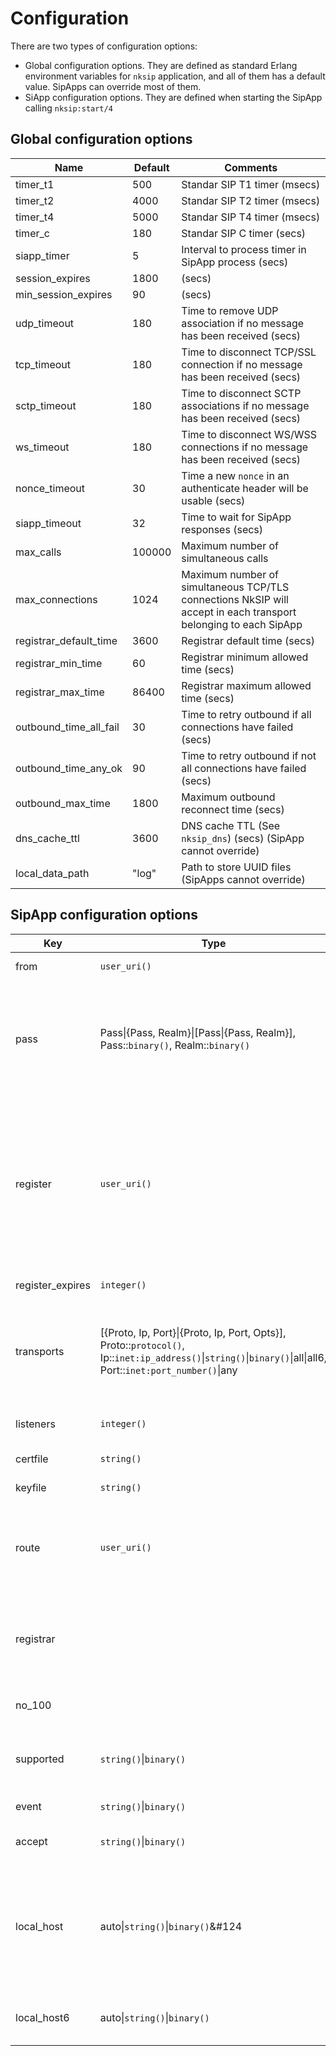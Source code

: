 # Configuration

There are two types of configuration options:
* Global configuration options. They are defined as standard Erlang environment variables for `nksip` application, and all of them has a default value. SipApps can override most of them.
* SiApp configuration options. They are defined when starting the SipApp calling `nksip:start/4`

## Global configuration options

Name|Default|Comments
---|---|---
timer_t1|500|Standar SIP T1 timer (msecs)
timer_t2|4000|Standar SIP T2 timer (msecs)
timer_t4|5000|Standar SIP T4 timer (msecs)
timer_c|180|Standar SIP C timer (secs)
siapp_timer|5|Interval to process timer in SipApp process (secs)
session_expires|1800|(secs)
min_session_expires|90|(secs)
udp_timeout|180|Time to remove UDP association if no message has been received (secs)
tcp_timeout|180|Time to disconnect TCP/SSL connection if no message has been received (secs)
sctp_timeout|180|Time to disconnect SCTP associations if no message has been received (secs)
ws_timeout|180|Time to disconnect WS/WSS connections if no message has been received (secs)
nonce_timeout|30|Time a new `nonce` in an authenticate header will be usable (secs)
siapp_timeout|32|Time to wait for SipApp responses (secs)
max_calls|100000|Maximum number of simultaneous calls
max_connections|1024|Maximum number of simultaneous TCP/TLS connections NkSIP will accept in each transport belonging to each SipApp
registrar_default_time|3600|Registrar default time (secs)
registrar_min_time|60|Registrar minimum allowed time (secs)
registrar_max_time|86400|Registrar maximum allowed time (secs)
outbound_time_all_fail|30|Time to retry outbound if all connections have failed (secs)
outbound_time_any_ok|90|Time to retry outbound if not all connections have failed (secs)
outbound_max_time|1800|Maximum outbound reconnect time (secs)
dns_cache_ttl|3600|DNS cache TTL (See `nksip_dns`) (secs) (SipApp cannot override)
local_data_path|"log"|Path to store UUID files (SipApps cannot override)


## SipApp configuration options

Key|Type|Default|Description
---|---|---|---
from|`user_uri()`|"NkSIP App <sip:user@nksip>"|Default _From_ to use in the requests
pass|Pass&#124;{Pass, Realm}&#124;[Pass&#124;{Pass, Realm}], Pass::`binary()`, Realm::`binary()`|[]|Passwords to use in case of receiving an _authenticate_ response using `nksip_uac` functions. The first password matching the response´s realm will be used, or the first without any realm if none matches. A hash of the password can be used instead (see `nksip_auth:make_ha1/3`)
register|`user_uri()`|none|NkSIP will try to _REGISTER_ the SipApp with this registrar server or servers (i.e. "sips:sip2sip.info,sips:other.com"). If the SipApp supports outbound (RFC5626), a new reg_id will be generated for each one, a flow will be stablished, and, if the remote party also supports outbound, keep alive messages will be sent over each flow. See `nksip_sipapp_auto:get_registers/1` and `nksip_sipapp:register_update/3`
register_expires|`integer()`|300|In case of register, registration interval (secs)
transports|[{Proto, Ip, Port}&#124;{Proto, Ip, Port, Opts}], Proto::`protocol()`, Ip::`inet:ip_address()`&#124;`string()`&#124;`binary()`&#124;all&#124;all6, Port::`inet:port_number()`&#124;any|[{udp, any, all}, {tls, any, all}]`|The SipApp can start any number of transports. If an UDP transport is started, a TCP transport on the same IP and port will be started automatically. Use `all` to use _all_ available IPv4 addresses and `all6` for all IPv6 addresses, and `any` to use any available port
listeners|`integer()`|1|Number of pre-started listeners for TCP, TLS, WS and WSS (see [Ranch's](http://ninenines.eu/docs/en/ranch/HEAD/guide/introduction) documentation)
certfile|`string()`|"(privdir)/cert.pem"|Path to the certificate file for TLS
keyfile|`string()`|"(privdir)/key.pem"|Path to the key file for TLS
route|`user_uri()`|[]|Route (outbound proxy) to use. Generates one or more `Route` headers in every request, for example `<sip:1.2.3.4;lr>, <sip:abcd;lr>` (you will usually append the `lr` option to use _loose routing_)
registrar|||If present, allows the automatic processing _REGISTER_ requests, even if no `register/3` callback is defined, using `nksip_sipapp:register/3`. The word _REGISTER_ will also be present in all _Allow_ headers.
no_100|||If present, forbids the generation of automatic `100-type` responses for INVITE requests
supported|`string()`&#124;`binary()`|(installed plugins)|If present, these tokens will be used in _Supported_ headers instead of the default supported list, for example "my_token1, mytoken2, 100rel"
event|`string()`&#124;`binary()`|""|Lists the Event Packages this SipApp supports
accept|`string()`&#124;`binary()`|"*/*"|If defined, this value will be used instead of default when option `accept` is used
local_host|auto&#124;`string()`&#124;`binary()`&#124|auto|Default host or IP to use in headers like _Via_, _Contact_ and _Record-Route_. If set to `auto` NkSIP will use the IP of the transport selected in every case. If that transport is listening on all addresses NkSIP will try to find the best IP using the first valid IP among the network interfaces `ethX` and `enX`, or localhost if none is found
local_host6|auto&#124;`string()`&#124;`binary()`|auto|Default host or IP to use in headers like _Via_, _Contact_ and _Record-Route_ for IPv6 transports. See `local_host` option.


